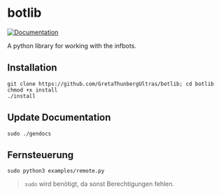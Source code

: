 # botlib

[![Documentation](https://img.shields.io/badge/Documentation-v0.1-green.svg)](https://gretathunbergultras.github.io/botlib/)

A python library for working with the infbots.

## Installation

```
git clone https://github.com/GretaThunbergUltras/botlib; cd botlib
chmod +x install
./install
```

## Update Documentation

```
sudo ./gendocs
```

## Fernsteuerung

```
sudo python3 examples/remote.py
```

> `sudo` wird benötigt, da sonst Berechtigungen fehlen.
